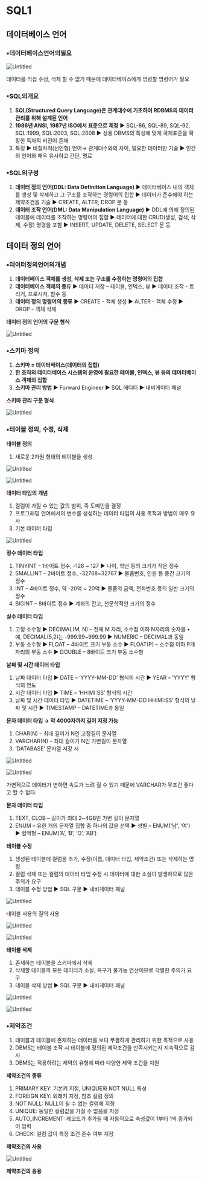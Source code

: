 # SQL1

## 데이터베이스 언어

### ▪데이터베이스언어의필요

![Untitled](https://prod-files-secure.s3.us-west-2.amazonaws.com/843dea1e-9ee5-4660-b7d5-c49f782187cc/1b49505f-7f56-461a-81cc-471187fedece/Untitled.png)

데이터를 직접 수정, 삭제 할 수 없기 때문에 데이터베이스에게 명령할 명령어가 필요

### ▪SQL의개요

1. **SQL(Structured Query Language)은 관계대수에 기초하여 RDBMS의 데이터 관리를 위해 설계된 언어**
2. **1986년 ANSI, 1987년 ISO에서 표준으로 제정**
▶ SQL-86, SQL-89, SQL-92, SQL:1999, SQL:2003, SQL:2008
▶ 상용 DBMS의 특성에 맞게 국제표준을 확장한 독자적 버전이 존재
3. 특징
▶ 비절차적(선언형) 언어→ 관계대수와의 차이, 필요한 데이터만 기술
▶ 인간의 언어와 매우 유사하고 간단, 명료

### ▪SQL의구성

1. **데이터 정의 언어(DDL: Data Definition Language)**
▶ 데이터베이스 내의 객체를 생성 및 삭제하고 그 구조를 조작하는 명령어의 집합
▶ 데이터가 준수해야 하는 제약조건을 기술
▶ CREATE, ALTER, DROP 문 등
2. **데이터 조작 언어(DML: Data Manipulation Language)**
▶ DDL에 의해 정의된 테이블에 데이터를 조작하는 명령어의 집합
▶ 데이터에 대한 CRUD(생성, 검색, 삭제, 수정) 명령을 포함
▶ INSERT, UPDATE, DELETE, SELECT 문 등

## 데이터 정의 언어

### ▪데이터정의언어의개념

1. **데이터베이스 객체를 생성, 삭제 또는 구조를 수정하는 명령어의 집합**
2. **데이터베이스 객체의 종**류
▶ 데이터 저장 – 테이블, 인덱스, 뷰
▶ 데이터 조작 - 트리거, 프로시저, 함수 등
3. **데이터 정의 명령어의 종류**
▶ CREATE - 객체 생성
▶ ALTER - 객체 수정
▶ DROP - 객체 삭제

**데이터 정의 언어의 구문 형식**

![Untitled](https://prod-files-secure.s3.us-west-2.amazonaws.com/843dea1e-9ee5-4660-b7d5-c49f782187cc/efc133ab-c495-4110-8c47-3571e88cf72d/Untitled.png)

### ▪스키마 정의

1. **스키마 = 데이터베이스(데이터의 집합)**
2. **한 조직의 데이터베이스 시스템의 운영에 필요한 테이블, 인덱스, 뷰 등의 데이터베이스 객체의 집합**
3. **스키마 관리 방법**
▶ Forward Engineer
▶ SQL 에디터
▶ 내비게이터 패널

**스키마 관리 구문 형식**

![Untitled](https://prod-files-secure.s3.us-west-2.amazonaws.com/843dea1e-9ee5-4660-b7d5-c49f782187cc/ec11ee4f-600c-43ac-b9e2-267c0400ce60/Untitled.png)

### ▪테이블 정의, 수정, 삭제

**테이블 정의**

1. 새로운 2차원 형태의 테이블을 생성

![Untitled](https://prod-files-secure.s3.us-west-2.amazonaws.com/843dea1e-9ee5-4660-b7d5-c49f782187cc/5acff179-25a6-4b11-a8a4-f77aa7305321/Untitled.png)

![Untitled](https://prod-files-secure.s3.us-west-2.amazonaws.com/843dea1e-9ee5-4660-b7d5-c49f782187cc/68aa142a-1a29-4e97-a247-fe1b8d0696c3/Untitled.png)

**데이터 타입의 개념**

1. 컬럼이 가질 수 있는 값의 범위, 즉 도메인을 결정
2. 프로그래밍 언어에서의 변수를 생성하는 데이터 타입의 사용 목적과 방법이 매우 유사
3. 기본 데이터 타입

![Untitled](https://prod-files-secure.s3.us-west-2.amazonaws.com/843dea1e-9ee5-4660-b7d5-c49f782187cc/6d1c0d6c-3ab8-4884-8a17-8e00d4c63c36/Untitled.png)

**정수 데이터 타입**

1. TINYINT – 1바이트 정수, -128 ~ 127
▶ 나이, 학년 등의 크기가 작은 정수
2. SMALLINT – 2바이트 정수, -32768~32767
▶ 물품번호, 인원 등 중간 크기의 정수
3. INT – 4바이트 정수, 약 -20억 ~ 20억
▶ 물품의 금액, 전화번호 등의 일반 크기의 정수
4. BIGINT – 8바이트 정수
▶ 계좌의 잔고, 천문학적인 크기의 정수

**실수 데이터 타입**

1. 고정 소수형
▶ DECIMAL(M, N) – 전체 M 자리, 소수점 이하 N자리의 숫자를
• 예, DECIMAL(5,2)는 -999.99~999.99
▶ NUMERIC – DECIMAL과 동일
2. 부동 소수형
▶ FLOAT – 4바이트 크기 부동 소수
▶ FLOAT(P) – 소수점 이하 P개 자리의 부동 소수
▶ DOUBLE – 8바이트 크기 부동 소수형

**날짜 및 시간 데이터 타입**

1. 날짜 데이터 타입
▶ DATE – ‘YYYY-MM-DD’ 형식의 시간
▶ YEAR – ‘YYYY’ 형식의 연도
2. 시간 데이터 타입
▶ TIME – ‘HH:MI:SS’ 형식의 시간
3. 날짜 및 시간 데이터 타입
▶ DATETIME – ‘YYYY-MM-DD HH:MI:SS’
형식의 날짜 및 시간
▶ TIMESTAMP – DATETIME과 동일

**문자 데이터 타입 → 약 4000자까지 길이 지정 가능**

1. CHAR(N) – 최대 길이가 N인 고정길이 문자열
2. VARCHAR(N) – 최대 길이가 N인 가변길이 문자열
3. ‘DATABASE’ 문자열 저장 시

![Untitled](https://prod-files-secure.s3.us-west-2.amazonaws.com/843dea1e-9ee5-4660-b7d5-c49f782187cc/b3effd08-9b8c-40a3-8f69-9e62ce9f7d67/Untitled.png)

![Untitled](https://prod-files-secure.s3.us-west-2.amazonaws.com/843dea1e-9ee5-4660-b7d5-c49f782187cc/5d5c3d15-b4bb-4038-a811-9ef6763bd7ac/Untitled.png)

가변적으로 데이터가 변하면 속도가 느려 질 수 있기 때문에 VARCHAR가 무조건 좋다고 할 수 없다.

**문자 데이터 타입**

1. TEXT, CLOB – 길이가 최대 2~4GB인 가변 길이 문자열
2. ENUM – 유한 개의 문자열 집합 중 하나의 값을 선택
▶ 성별 – ENUM(‘남’, ‘여’)
▶ 혈액형 – ENUM(‘A’, ‘B’, ‘O’, ‘AB’)

**테이블 수정**

1. 생성된 테이블에 컬럼을 추가, 수정(이름, 데이터 타입, 제약조건) 또는 삭제하는 명령
2. 컬럼 삭제 또는 컬럼의 데이터 타입 수정 시 데이터에 대한 소실이 발생하므로 많은 주의가 요구
3. 테이블 수정 방법
▶ SQL 구문
▶ 내비게이터 패널

![Untitled](https://prod-files-secure.s3.us-west-2.amazonaws.com/843dea1e-9ee5-4660-b7d5-c49f782187cc/a2cd467b-92c1-4a65-9513-945db942c4e1/Untitled.png)

테이블 사용의 질의 사용

![Untitled](https://prod-files-secure.s3.us-west-2.amazonaws.com/843dea1e-9ee5-4660-b7d5-c49f782187cc/09adac38-629a-49bc-b209-f84429f4f48f/Untitled.png)

![Untitled](https://prod-files-secure.s3.us-west-2.amazonaws.com/843dea1e-9ee5-4660-b7d5-c49f782187cc/b661ef7a-0128-413c-a97e-e9155ca7223f/Untitled.png)

**테이블 삭제**

1. 존재하는 테이블을 스키마에서 삭제
2. 삭제할 테이블의 모든 데이터가 소실, 복구가 불가능 연산이므로 각별한 주의가 요구
3. 테이블 삭제 방법
▶ SQL 구문
▶ 내비게이터 패널

![Untitled](https://prod-files-secure.s3.us-west-2.amazonaws.com/843dea1e-9ee5-4660-b7d5-c49f782187cc/7ee88c41-640b-46e0-bdb2-c147928f34d1/Untitled.png)

![Untitled](https://prod-files-secure.s3.us-west-2.amazonaws.com/843dea1e-9ee5-4660-b7d5-c49f782187cc/69b5fa34-6ec4-425c-bf8c-810db816c0a9/Untitled.png)

### ▪제약조건

1. 테이블과 테이블에 존재하는 데이터를 보다 무결하게 관리하기 위한 목적으로 사용
2. DBMS는 테이블 조작 시 테이블에 정의된 제약조건을 만족시키는지 지속적으로 검사
3. DBMS는 적용하려는 제약의 유형에 따라 다양한 제약 조건을 지원

**제약조건의 종류**

1. PRIMARY KEY: 기본키 지정, UNIQUE와 NOT NULL 특성
2. FOREIGN KEY: 외래키 지정, 참조 컬럼 정의
3. NOT NULL: NULL이 될 수 없는 컬럼에 지정
4. UNIQUE: 동일한 컬럼값을 가질 수 없음을 지정
5. AUTO_INCREMENT: 레코드가 추가될 때 자동적으로 속성값이 1부터 1씩 증가되어 입력
6. CHECK: 컬럼 값이 특정 조건 준수 여부 지정

**제약조건의 사용**

![Untitled](https://prod-files-secure.s3.us-west-2.amazonaws.com/843dea1e-9ee5-4660-b7d5-c49f782187cc/7e183dfb-ce68-4072-a853-3e6f112ecb75/Untitled.png)

**제약조건의 응용**